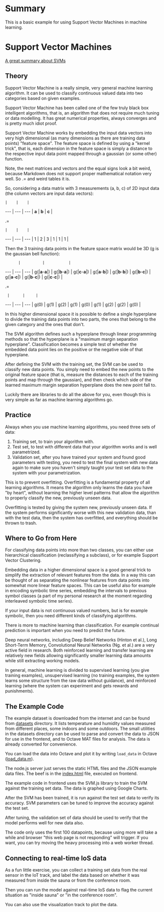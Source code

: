 # Summary
This is a basic example for using Support Vector Machines in machine learning.

# Support Vector Machines

[A great summary about SVMs](http://pages.cs.wisc.edu/~jerryzhu/cs540/handouts/hearst98-SVMtutorial.pdf)

## Theory

Support Vector Machine is a really simple, very general machine learning algorithm. It can be used to
classify continuous valued data into two categories based on given examples.

Support Vector Machine has been called one
of the few truly black box intelligent algorithms, that is, an algorithm that does not require much tuning
or data modelling. It has great numerical properties, always converges and is pretty much idiot proof.

Support Vector Machine works by embedding the input data vectors into very high dimensional (as many dimensions
as there are training data points) "feature space".
The feature space is defined by using a "kernel trick", that is, each dimension in the feature space is
simply a distance to the respective input data point mapped through a gaussian (or some other) function.

Note, the next matrices and vectors and the equal signs look a bit weird, because Markdown does
not support proper mathematical notation very well. So .= and weird tables it is.

So, considering a data matrix with 3 measurements (a, b, c) of 2D input data (the column vectors are input data vectors):

    |    |    |
--- | --- | --- |
 **a**  |  **b**  |  **c**  |

 .=

    |    |    |
--- | --- | --- |
 1  |  2  |  3  |
 1  |  1  |  1  |

Then the 3 training data points in the feature space matrix would be 3D (g is the gaussian bell function):

          |          |           |
   ---     |    ---     |    ---     |
g(\|**a**-**a**\|) | g(\|**b**-**a**\|) | g(\|**c**-**a**\|) |
g(\|**a**-**b**\|) | g(\|**b**-**b**\|) | g(\|**b**-**c**\|) |
g(\|**a**-**c**\|) | g(\|**b**-**c**\|) | g(\|**c**-**c**\|) |

 .=

     |      |     |
 --- |  --- |  ---  |
g(0) | g(1) |  g(2) |
g(1) | g(0) |  g(1) |
g(2) | g(2) |  g(0) |

In this higher dimensional space it is possible to define a single hyperplane to divide the training data points
into two parts, the ones that belong to the given category and the ones that don't.

The SVM algorithm defines such a hyperplane through linear programming methods so that the hyperplane is a "maximum margin
separation hyperplane". Classification becomes a simple test of whether the embedded data point lies on the positive
or the negative side of that hyperplane.

After defining the SVM with the training set, the SVM can be used to classify new data points. You simply need to
embed the new points to the original feature space (that is, measure the distances to each of the training points and
map through the gaussian), and then check which side of the learned maximum margin separation hyperplane does the new point
fall to.

Luckily there are libraries to do all the above for you, even though this is very simple as far as machine learning
algorithms go.

## Practice

Always when you use machine learning algorithms, you need three sets of data:

 1. Training set, to train your algorithm with.
 2. Test set, to test with different data that your algorithm works and is well parametrized.
 3. Validation set, after you have trained your system and found good parameters with testing, you need to test
    the final system with new data again to make sure you haven't simply taught your test set data to the system
    with your parametrization.

This is to prevent overfitting. Overfitting is a fundamental property of all learning algorithms. It means the
algorithm only learns the data you have "by heart", without learning the higher level patterns that allow the algorithm to
properly classify the new, previously unseen data.

Overfitting is tested by giving the system new, previously unseen data. If the system performs significantly worse
with this new validation data, than with the test data, then the system has overfitted, and everything should be thrown
to trash.

## Where to Go from Here

For classifying data points into more than two classes, you can either use hierarchical classification (reclassifying a subclass), or for example Support Vector Clustering.

Embedding data in a higher dimensional space is a good general trick to simplify the extraction of relevant features
from the data. In a way this can be thought of as separating the nonlinear features from data points into somewhat
more linear feature spaces. This can be useful also for example in encoding symbolic time series, embedding the intervals
to previous symbol classes (a part of my personal research at the moment regarding interleaved symbolic time series).

If your input data is not continuous valued numbers, but is for example symbolic, then you need different kinds of
classifying algorithms.

There is more to machine learning than classification. For example continual prediction is important when you need to
predict the future.

Deep neural networks, including Deep Belief Networks (Hinton et al.), Long Short-Term Memory, Convolutional Neural Networks (Ng. et al.) are a very active field in research. Both reinforced learning and
transfer learning are relatively new fields allowing significantly smaller learning data amounts while still
extracting working models.

In general, machine learning is divided to supervised learning (you give training examples), unsupervised learning
(no training examples, the system learns some structure from the raw data without guidance), and reinforced learning (where the system can experiment and gets rewards and punishments).

## The Example Code

The example dataset is downloaded from the internet and can be found from
[datasets](./datasets) directory. It lists temperature and humidity values measured
from different places, some indoors and some outdoors. The small
utilities in the datasets directory can be used to parse and convert
the data to JSON for use in the frontend, and to Octave MAT files
for analysis. The data is already converted for convenience.

You can load the data into Octave and plot it by writing `load_data`
in Octave ([load_data.m](./datasets/sml2010/load_data.m)).

The node.js server just serves the static HTML files and the JSON
example data files. The beef is in the [index.html](./public/index.html) file, executed on frontend.

The example code in frontend uses the SVM.js library to train the SVM
against the training set data. The data is graphed using Google Charts.

After the SVM has been trained, it is run against the test set data to
verify its accuracy. SVM parameters can be tuned to improve the accuracy
against the test set.

After tuning, the validation set of data should be used to verify that
the model performs well for new data also.

The code only uses the first 100 datapoints, because using more will
take a while and browser "this web page is not responding" will trigger.
If you want, you can try moving the heavy processing into a web worker thread.

## Connecting to real-time IoS data

As a fun little exercise, you can collect a training set data from the real sensor in the IoT track,
and label the data based on whether it was measured from inside the sauna
or from the conference room.

Then you can run the model against real-time IoS data to flag the current
situation as "inside sauna" or "in the conference room".

You can also use the visualization track to plot the data.
